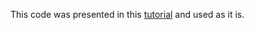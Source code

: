 This code was presented in this [tutorial](http://www.andrewjanowczyk.com/digital-pathology-classification-using-pytorch-densenet/) and used as it is.
